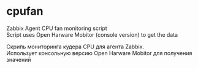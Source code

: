 # cpufan
Zabbix Agent CPU fan monitoring script  
Script uses Open Harware Mobitor (console version) to get the data

Скрипь мониторинга кудера CPU для агента Zabbix.  
Использует консольную версию Open Harware Mobitor для получения значений
